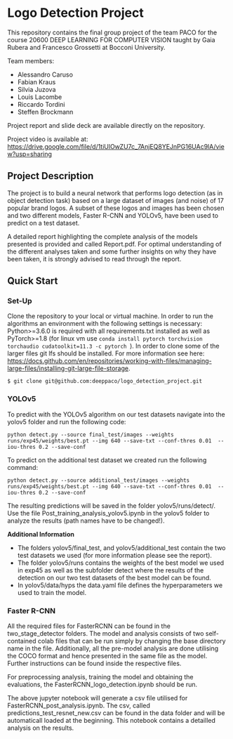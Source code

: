 # Logo Detection Project

This repository contains the final group project of the team PACO for the course 20600 DEEP LEARNING FOR COMPUTER VISION taught by Gaia Rubera and Francesco Grossetti at Bocconi University.

Team members:
- Alessandro Caruso
- Fabian Kraus
- Silvia Juzova
- Louis Lacombe
- Riccardo Tordini
- Steffen Brockmann

Project report and slide deck are available directly on the repository. 

Project video is available at:
https://drive.google.com/file/d/1tiUlOwZU7c_7AnjEQ8YEJnPG16UAc9lA/view?usp=sharing


## Project Description

The project is to build a neural network that performs logo detection (as in object detection task) based on a large dataset of images (and noise) of 17 popular brand logos. A subset of these logos and images has been chosen and two different models, Faster R-CNN and YOLOv5, have been used to predict on a test dataset.

A detailed report highlighting the complete analysis of the models presented is provided and called Report.pdf. For optimal understanding of the different analyses taken and some further insights on why they have been taken, it is strongly advised to read through the report. 

## Quick Start

### Set-Up
Clone the repository to your local or virtual machine. In order to run the algorithms an environment with the following settings is necessary: Python>=3.6.0 is required with all requirements.txt installed as well as PyTorch>=1.8 (for linux vm use `conda install pytorch torchvision torchaudio cudatoolkit=11.3 -c pytorch
`). In order to clone some of the larger files git lfs should be installed. For more information see here: https://docs.github.com/en/repositories/working-with-files/managing-large-files/installing-git-large-file-storage.

`
$ git clone git@github.com:deeppaco/logo_detection_project.git
`

### YOLOv5
To predict with the YOLOv5 algorithm on our test datasets navigate into the yolov5 folder and run the following code:

`
python detect.py --source final_test/images --weights runs/exp45/weights/best.pt --img 640 --save-txt --conf-thres 0.01  --iou-thres 0.2 --save-conf
`

To predict on the additional test dataset we created run the following command:

`
python detect.py --source additional_test/images --weights runs/exp45/weights/best.pt --img 640 --save-txt --conf-thres 0.01  --iou-thres 0.2 --save-conf
`

The resulting predictions will be saved in the folder yolov5/runs/detect/.
Use the file Post_training_analysis_yolov5.ipynb in the yolov5 folder to analyze the results (path names have to be changed!).

**Additional Information**

- The folders yolov5/final_test, and yolov5/additional_test contain the two test datasets we used (for more information please see the report).
- The folder yolov5/runs contains the weights of the best model we used in exp45 as well as the subfolder detect where the results of the detection on our two test datasets of the best model can be found. 
- In yolov5/data/hyps the data.yaml file defines the hyperparameters we used to train the model.

### Faster R-CNN

All the required files for FasterRCNN can be found in the two_stage_detector folders. The model and analysis consists of two self-contained colab files that can be run simply by changing the base directory name in the file. Additionally, all the pre-model analysis are done utilising the COCO format and hence presented in the same file as the model. Further instructions can be found inside the respective files. 

For preprocessing analysis, training the model and obtaining the evaluations, the FasterRCNN_logo_detection.ipynb should be run. 

The above jupyter notebook will generate a csv file utilised for FasterRCNN_post_analysis.ipynb. The csv, called predictions_test_resnet_new.csv can be found in the data folder and will be automaticall loaded at the beginning. This notebook contains a detailled analysis on the results.
